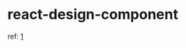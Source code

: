 # react-design-component
ref: [1](https://velog.io/@arthur/Tailwind-CSS-%EC%97%90%EC%84%9C-%EB%8F%99%EC%A0%81%EC%9C%BC%EB%A1%9C-%ED%81%B4%EB%9E%98%EC%8A%A4-%ED%95%A0%EB%8B%B9%ED%95%98%EA%B8%B0)